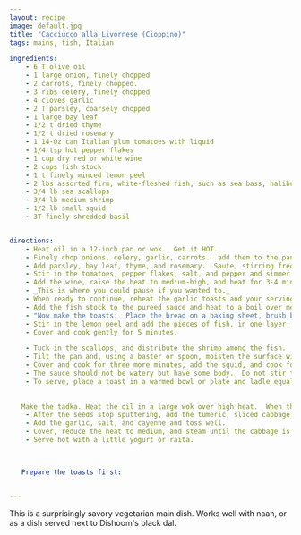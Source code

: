 ```yaml
--- 
layout: recipe
image: default.jpg
title: "Cacciucco alla Livornese (Cioppino)"
tags: mains, fish, Italian

ingredients:
    - 6 T olive oil
    - 1 large onion, finely chopped
    - 2 carrots, finely chopped. 
    - 3 ribs celery, finely chopped
    - 4 cloves garlic
    - 2 T parsley, coarsely chopped
    - 1 large bay leaf
    - 1/2 t dried thyme
    - 1/2 t dried rosemary
    - 1 14-Oz can Italian plum tomatoes with liquid
    - 1/4 tsp hot pepper flakes
    - 1 cup dry red or white wine
    - 2 cups fish stock
    - 1 t finely minced lemon peel
    - 2 lbs assorted firm, white-fleshed fish, such as sea bass, halibut, pollock, tilefish, and/or ocean perch depending upon region and seasonal availability, cut into 2-inch pieces
    - 3/4 lb sea scallops
    - 3/4 lb medium shrimp
    - 1/2 lb small squid
    - 3T finely shredded basil


directions:
    - Heat oil in a 12-inch pan or wok.  Get it HOT. 
    - Finely chop onions, celery, garlic, carrots.  add them to the pan and saute till lightly brown.
    - Add parsley, bay leaf, thyme, and rosemary.  Saute, stirring frequently for 3 or so more minutes.
    - Stir in the tomatoes, pepper flakes, salt, and pepper and simmer for 10 minutes until reduced a bit.
    - Add the wine, raise the heat to medium-high, and heat for 3-4 minutes more.  Remove and discard the bay leaf.  Puree the sauce in a food processor and return to the saute pan.
    - _This is where you could pause if you wanted to._
    - When ready to continue, reheat the garlic toasts and your serving bowls or plates in a low oven.
    - Add the fish stock to the pureed sauce and heat to a boil over medium heat, 5 minutes.  
    - "Now make the toasts:  Place the bread on a baking sheet, brush both sides with olive oil, and toast until golden.  While warm, rub both sides with cut clove of garlic. Wrap in aluminum foil for later warming."
    - Stir in the lemon peel and add the pieces of fish, in one layer.  
    - Cover and cook gently for 5 minutes.  

    - Tuck in the scallops, and distribute the shrimp among the fish.  
    - Tilt the pan and, using a baster or spoon, moisten the surface with the sauce.  
    - Cover and cook for three more minutes, add the squid, and cook for 1-2 minutes more. 
    - The sauce should not be watery but have some body.  Do not stir to avoid breaking up the fish.
    - To serve, place a toast in a warmed bowl or plate and ladle equal portions of fish, shellfish, and sauce over the toasts.  Sprinkle with the basil and serve hot. 
   
   
   Make the tadka. Heat the oil in a large wok over high heat.  When the oil begins to smoke, add the mustard seeds, covering the wok with a lid or spatter screen.
    - After the seeds stop sputtering, add the tumeric, sliced cabbage and sautee for a bit.
    - Add the garlic, salt, and cayenne and toss well.
    - Cover, reduce the heat to medium, and steam until the cabbage is crisp-tender, about 5 minutes.
    - Serve hot with a little yogurt or raita.
   


   Prepare the toasts first:


---
```

This is a surprisingly savory vegetarian main dish.  Works well with naan, or as a dish served next to Dishoom's black dal.
